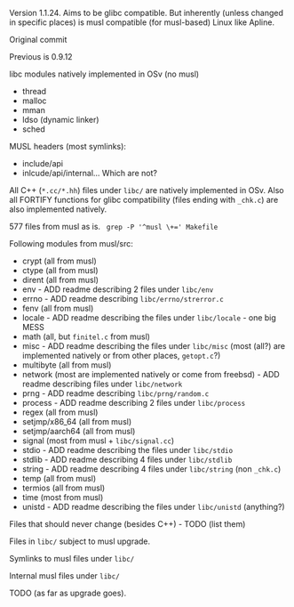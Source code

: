 Version 1.1.24. Aims to be glibc compatible. But inherently (unless changed in specific places) is musl compatible (for musl-based) Linux like Apline.

Original commit

Previous is 0.9.12

libc modules natively implemented in OSv (no musl)
* thread
* malloc
* mman
* ldso (dynamic linker)
* sched

MUSL headers (most symlinks):
* include/api
* inlcude/api/internal...
Which are not?

All C++ (`*.cc/*.hh`) files under `libc/` are natively implemented in OSv. Also all FORTIFY functions for glibc compatibility (files ending with `_chk.c`) are also implemented natively.

577 files from musl as is.
``` grep -P '^musl \+=' Makefile```

Following modules from musl/src:

* crypt (all from musl)
* ctype (all from musl)
* dirent (all from musl)
* env - ADD readme describing 2 files under `libc/env`
* errno - ADD readme describing `libc/errno/strerror.c`
* fenv (all from musl)
* locale - ADD readme describing the files under `libc/locale` - one big MESS
* math (all, but `finitel.c` from musl)
* misc - ADD readme describing the files under `libc/misc` (most (all?) are implemented natively or from other places, `getopt.c`?)
* multibyte (all from musl)
* network (most are implemented natively or come from freebsd) - ADD readme describing files under `libc/network`
* prng - ADD readme describing `libc/prng/random.c`
* process - ADD readme describing 2 files under `libc/process`
* regex (all from musl)
* setjmp/x86_64 (all from musl)
* setjmp/aarch64 (all from musl)
* signal (most from musl + `libc/signal.cc`)
* stdio - ADD readme describing the files under `libc/stdio` 
* stdlib - ADD readme describing 4 files under `libc/stdlib` 
* string - ADD readme describing 4 files under `libc/string` (non `_chk.c`)
* temp (all from musl)
* termios (all from musl)
* time (most from musl)
* unistd - ADD readme describing the files under `libc/unistd` (anything?)

Files that should never change (besides C++) - TODO (list them)

Files in `libc/` subject to musl upgrade.

Symlinks to musl files under `libc/`

Internal musl files under `libc/`

TODO (as far as upgrade goes).
